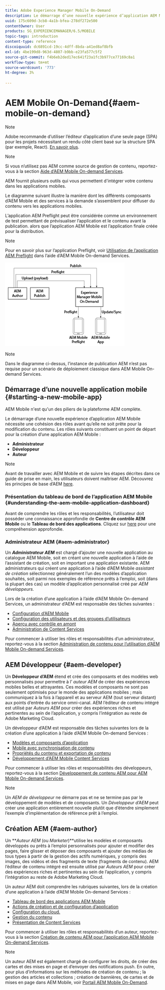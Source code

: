 ```yaml
---
title: Adobe Experience Manager Mobile On-Demand
description: Le démarrage d’une nouvelle expérience d’application AEM Mobile nécessite une cohésion des rôles avant qu’elle ne soit prête pour la modification du contenu. Consultez cette page pour commencer à utiliser AEM services mobiles On-Demand.
uuid: 175c609d-3cb8-4a1b-bfea-278df272e500
contentOwner: User
products: SG_EXPERIENCEMANAGER/6.5/MOBILE
topic-tags: introduction
content-type: reference
discoiquuid: dc6891cd-19cc-4dff-8bda-a41ed8af8bfb
exl-id: 4be199d8-963d-4807-b9bb-e23fa577c5f2
source-git-commit: f4b6eb2ded17ec641f23a1fc3b977ce77169c8a1
workflow-type: tm+mt
source-wordcount: '773'
ht-degree: 3%

---
```


# AEM Mobile On-Demand{#aem-mobile-on-demand}

>[!NOTE]
>
>Adobe recommande d’utiliser l’éditeur d’application d’une seule page (SPA) pour les projets nécessitant un rendu côté client basé sur la structure SPA (par exemple, React). [En savoir plus](/help/sites-developing/spa-overview.md).

>[!NOTE]
>
>Si vous n’utilisez pas AEM comme source de gestion de contenu, reportez-vous à la section [Aide d’AEM Mobile On-demand Services](https://helpx.adobe.com/digital-publishing-solution/topics.html).

AEM fournit plusieurs outils qui vous permettent d&#39;intégrer votre contenu dans les applications mobiles.

Le diagramme suivant illustre la manière dont les différents composants d’AEM Mobile et des services à la demande s’assemblent pour diffuser du contenu vers les applications mobiles.

L’application AEM Preflight peut être considérée comme un environnement de test permettant de prévisualiser l’application et le contenu avant la publication. alors que l’application AEM Mobile est l’application finale créée pour la distribution.

>[!NOTE]
>
>Pour en savoir plus sur l’application Preflight, voir [Utilisation de l’application AEM Preflight](https://helpx.adobe.com/digital-publishing-solution/help/preflight-app.html) dans l’aide d’AEM Mobile On-demand Services.

![chlimage_1-171](assets/chlimage_1-171.png)

>[!NOTE]
>
>Dans le diagramme ci-dessus, l’instance de publication AEM n’est pas requise pour un scénario de déploiement classique dans AEM Mobile On-demand Services.

## Démarrage d’une nouvelle application mobile {#starting-a-new-mobile-app}

AEM Mobile n&#39;est qu&#39;un des piliers de la plateforme AEM complète.

Le démarrage d’une nouvelle expérience d’application AEM Mobile nécessite une cohésion des rôles avant qu’elle ne soit prête pour la modification du contenu. Les rôles suivants constituent un point de départ pour la création d’une application AEM Mobile :

* **Administrateur**
* **Développeur**
* **Auteur**

>[!NOTE]
>
>Avant de travailler avec AEM Mobile et de suivre les étapes décrites dans ce guide de prise en main, les utilisateurs doivent maîtriser AEM. Découvrez les principes de base d’AEM [here](/help/sites-deploying/deploy.md).

### Présentation du tableau de bord de l’application AEM Mobile {#understanding-the-aem-mobile-application-dashboard}

Avant de comprendre les rôles et les responsabilités, l’utilisateur doit posséder une connaissance approfondie de **Centre de contrôle AEM Mobile** ou le **Tableau de bord des applications**. Cliquez sur [here](/help/mobile/mobile-apps-ondemand-application-dashboard.md) pour une compréhension approfondie.

### Administrateur AEM {#aem-administrator}

Un ***Administrateur AEM*** est chargé d’ajouter une nouvelle application au catalogue AEM Mobile, soit en créant une nouvelle application à l’aide de l’assistant de création, soit en important une application existante. AEM administrateurs qui créent une application à l’aide d’AEM Mobile *assistant de création* sélectionnez généralement l’un des modèles d’application souhaités, soit parmi nos exemples de référence prêts à l’emploi, soit (dans la plupart des cas) un modèle d’application personnalisé créé par *AEM développeurs.*

Lors de la création d’une application à l’aide d’AEM Mobile On-demand Services, un administrateur d’AEM est responsable des tâches suivantes :

* [Configuration d’AEM Mobile](/help/mobile/aem-mobile-setup.md)
* [Configuration des utilisateurs et des groupes d’utilisateurs](/help/mobile/aem-mobile-configure-users.md)
* [Aperçu avec contrôle en amont](/help/mobile/aem-mobile-manage-ondemand-services.md)
* [Administration de Content Services](/help/mobile/developing-content-services.md)

Pour commencer à utiliser les rôles et responsabilités d’un administrateur, reportez-vous à la section [Administration de contenu pour l’utilisation d’AEM Mobile On-demand Services](/help/mobile/aem-mobile.md).

## AEM Développeur {#aem-developer}

Un **Développeur d’AEM** étend et crée des composants et des modèles web personnalisés pour permettre à l’ *auteur AEM* de créer des expériences mobiles belles et attrayantes. Ces modèles et composants ne sont pas seulement optimisés pour le monde des applications mobiles ; mais communiquez à la fois à l’appareil et au serveur AEM (tout serveur distant) aux points d’entrée du service omni-canal. AEM l’éditeur de contenu intégré est utilisé par *Auteurs AEM* pour créer des expériences riches et pertinentes au sein de l’application, y compris l’intégration au reste de Adobe Marketing Cloud.

Un développeur d’AEM est responsable des tâches suivantes lors de la création d’une application à l’aide d’AEM Mobile On-demand Services :

* [Modèles et composants d’application](/help/mobile/app-templates-and-components1.md)
* [Mobile avec synchronisation de contenu](/help/mobile/mobile-ondemand-contentsync.md)
* [Propriétés du contenu et exportation de contenu](/help/mobile/on-demand-content-properties-exporting.md)
* [Développement d’AEM Mobile Content Services](/help/mobile/developing-content-services.md)

Pour commencer à utiliser les rôles et responsabilités des développeurs, reportez-vous à la section [Développement de contenu AEM pour AEM Mobile On-demand Services](/help/mobile/aem-mobile-on-demand.md).

>[!NOTE]
>
>Un *AEM de développeur* ne démarre pas et ne se termine pas par le développement de modèles et de composants. Un *Développeur d’AEM* peut créer une application entièrement nouvelle plutôt que d’étendre simplement l’exemple d’implémentation de référence prêt à l’emploi.

## Création AEM {#aem-author}

Un ***Auteur AEM* (ou *Marketer*)**utilise les modèles et composants développés ou prêts à l’emploi personnalisés pour ajouter et modifier des pages, faire glisser et déposer des composants et ajouter des médias de tous types à partir de la gestion des actifs numériques, y compris des images, des vidéos et des fragments de texte (fragments de contenu). AEM l’éditeur de contenu intégré est ensuite utilisé par *Auteurs AEM* pour créer des expériences riches et pertinentes au sein de l’application, y compris l’intégration au reste de Adobe Marketing Cloud.

Un auteur AEM doit comprendre les rubriques suivantes, lors de la création d’une application à l’aide d’AEM Mobile On-demand Services :

* [Tableau de bord des applications AEM Mobile](/help/mobile/mobile-apps-ondemand-application-dashboard.md)
* [Actions de création et de configuration d’application](/help/mobile/mobile-apps-ondemand-application-create-configure-action.md)
* [Configuration du cloud.](/help/mobile/mobile-on-demand-associating-an-on-demand-app-to-cloud-configuration.md)
* [Gestion du contenu](/help/mobile/mobile-apps-ondemand-manage-content-ondemand.md)
* [Présentation de Content Services](/help/mobile/develop-content-as-a-service.md)

Pour commencer à utiliser les rôles et responsabilités d’un auteur, reportez-vous à la section [Création de contenu AEM pour l’application AEM Mobile On-demand Services](/help/mobile/mobile-apps-ondemand.md).

>[!NOTE]
>
>Un auteur AEM est également chargé de configurer les droits, de créer des cartes et des mises en page et d’envoyer des notifications push. En outre, pour plus d’informations sur les méthodes de création de contenu ; la gestion des articles et collections ; création de bannières, de cartes et de mises en page dans AEM Mobile, voir [Portail AEM Mobile On-Demand](https://helpx.adobe.com/digital-publishing-solution/topics.html#dynamicpod_reference_2).
